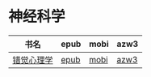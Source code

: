 # 神经科学

| 书名 | epub | mobi | azw3 |
| --- | --- | --- | --- |
| [错觉心理学](http://ct.dalanmei.com/f/31084289-571795891-c1911a) | [epub](http://ct.dalanmei.com/f/31084289-571795891-c1911a) | [mobi](http://ct.dalanmei.com/f/31084289-571530931-e9a238) | [azw3](http://ct.dalanmei.com/f/31084289-572194518-39b116) |
